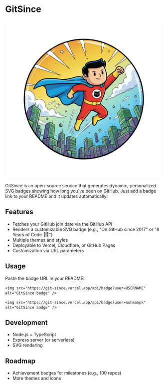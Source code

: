 # GitSince

![GitSince Header](assets/badges/0.png)

GitSince is an open-source service that generates dynamic, personalized SVG badges showing how long you've been on GitHub. Just add a badge link to your README and it updates automatically!

## Features
- Fetches your GitHub join date via the GitHub API
- Renders a customizable SVG badge (e.g., "On GitHub since 2017" or "8 Years of Code 🧑‍💻")
- Multiple themes and styles
- Deployable to Vercel, Cloudflare, or GitHub Pages
- Customization via URL parameters

## Usage
Paste the badge URL in your README:

```
<img src="https://git-since.vercel.app/api/badge?user=USERNAME" alt="GitSince badge" />
```

```
<img src="https://git-since.vercel.app/api/badge?user=nuhmanpk" alt="GitSince badge" />
```

## Development
- Node.js + TypeScript
- Express server (or serverless)
- SVG rendering

## Roadmap
- Achievement badges for milestones (e.g., 100 repos)
- More themes and icons

